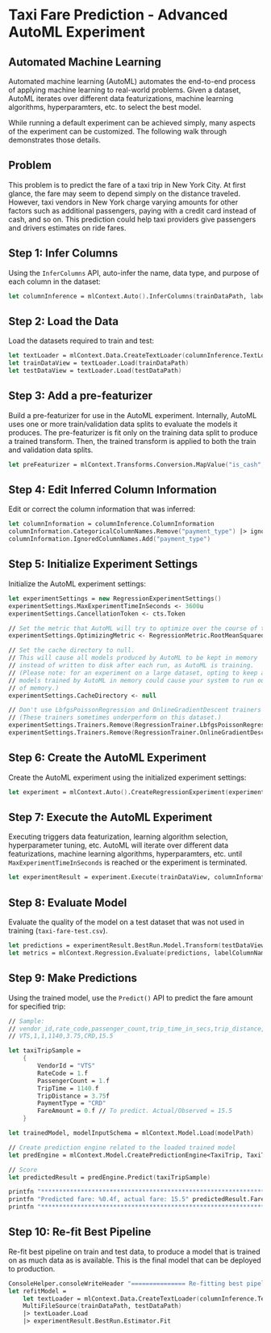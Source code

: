 # Taxi Fare Prediction - Advanced AutoML Experiment

## Automated Machine Learning

Automated machine learning (AutoML) automates the end-to-end process of applying machine learning to real-world problems. Given a dataset, AutoML iterates over different data featurizations, machine learning algorithms, hyperparamters, etc. to select the best model.

While running a default experiment can be achieved simply, many aspects of the experiment can be customized. The following walk through demonstrates those details.

## Problem
This problem is to predict the fare of a taxi trip in New York City. At first glance, the fare may seem to depend simply on the distance traveled. However, taxi vendors in New York charge varying amounts for other factors such as additional passengers, paying with a credit card instead of cash, and so on. This prediction could help taxi providers give passengers and drivers estimates on ride fares.

## Step 1: Infer Columns

Using the `InferColumns` API, auto-infer the name, data type, and purpose of each column in the dataset:

```fsharp
let columnInference = mlContext.Auto().InferColumns(trainDataPath, labelColumnName, groupColumns=false)
```

## Step 2: Load the Data

Load the datasets required to train and test:

```fsharp
let textLoader = mlContext.Data.CreateTextLoader(columnInference.TextLoaderOptions)
let trainDataView = textLoader.Load(trainDataPath)
let testDataView = textLoader.Load(testDataPath)
```

## Step 3: Add a pre-featurizer

Build a pre-featurizer for use in the AutoML experiment. Internally, AutoML uses one or more train/validation data splits to evaluate the models it produces. The pre-featurizer is fit only on the training data split to produce a trained transform. Then, the trained transform is applied to both the train and validation data splits.

```fsharp
let preFeaturizer = mlContext.Transforms.Conversion.MapValue("is_cash", [| KeyValuePair("CSH", true) |], "payment_type")
```

## Step 4: Edit Inferred Column Information
Edit or correct the column information that was inferred:

```fsharp
let columnInformation = columnInference.ColumnInformation
columnInformation.CategoricalColumnNames.Remove("payment_type") |> ignore
columnInformation.IgnoredColumnNames.Add("payment_type")
```

## Step 5: Initialize Experiment Settings

Initialize the AutoML experiment settings:

```fsharp
let experimentSettings = new RegressionExperimentSettings()
experimentSettings.MaxExperimentTimeInSeconds <- 3600u
experimentSettings.CancellationToken <- cts.Token

// Set the metric that AutoML will try to optimize over the course of the experiment.
experimentSettings.OptimizingMetric <- RegressionMetric.RootMeanSquaredError

// Set the cache directory to null.
// This will cause all models produced by AutoML to be kept in memory 
// instead of written to disk after each run, as AutoML is training.
// (Please note: for an experiment on a large dataset, opting to keep all 
// models trained by AutoML in memory could cause your system to run out 
// of memory.)
experimentSettings.CacheDirectory <- null

// Don't use LbfgsPoissonRegression and OnlineGradientDescent trainers during this experiment.
// (These trainers sometimes underperform on this dataset.)
experimentSettings.Trainers.Remove(RegressionTrainer.LbfgsPoissonRegression) |> ignore
experimentSettings.Trainers.Remove(RegressionTrainer.OnlineGradientDescent) |> ignore
```

## Step 6: Create the AutoML Experiment

Create the AutoML experiment using the initialized experiment settings:

```fsharp
let experiment = mlContext.Auto().CreateRegressionExperiment(experimentSettings)
```

## Step 7: Execute the AutoML Experiment

Executing triggers data featurization, learning algorithm selection, hyperparameter tuning, etc. AutoML will iterate over different data featurizations, machine learning algorithms, hyperparamters, etc. until `MaxExperimentTimeInSeconds` is reached or the experiment is terminated.

```fsharp
let experimentResult = experiment.Execute(trainDataView, columnInformation, preFeaturizer, progressHandler)
```

## Step 8: Evaluate Model

Evaluate the quality of the model on a test dataset that was not used in training (`taxi-fare-test.csv`).

```fsharp
let predictions = experimentResult.BestRun.Model.Transform(testDataView)
let metrics = mlContext.Regression.Evaluate(predictions, labelColumnName = labelColumnName, scoreColumnName = "Score")
```

## Step 9: Make Predictions

Using the trained model, use the `Predict()` API to predict the fare amount for specified trip:

```fsharp
// Sample: 
// vendor_id,rate_code,passenger_count,trip_time_in_secs,trip_distance,payment_type,fare_amount
// VTS,1,1,1140,3.75,CRD,15.5

let taxiTripSample = 
    {
        VendorId = "VTS"
        RateCode = 1.f
        PassengerCount = 1.f
        TripTime = 1140.f
        TripDistance = 3.75f
        PaymentType = "CRD"
        FareAmount = 0.f // To predict. Actual/Observed = 15.5
    }

let trainedModel, modelInputSchema = mlContext.Model.Load(modelPath)

// Create prediction engine related to the loaded trained model
let predEngine = mlContext.Model.CreatePredictionEngine<TaxiTrip, TaxiTripFarePrediction>(trainedModel)

// Score
let predictedResult = predEngine.Predict(taxiTripSample)

printfn "**********************************************************************"
printfn "Predicted fare: %0.4f, actual fare: 15.5" predictedResult.FareAmount
printfn "**********************************************************************"
```

## Step 10: Re-fit Best Pipeline

Re-fit best pipeline on train and test data, to produce a model that is trained on as much data as is available. This is the final model that can be deployed to production.

```fsharp
ConsoleHelper.consoleWriteHeader "=============== Re-fitting best pipeline ==============="
let refitModel = 
    let textLoader = mlContext.Data.CreateTextLoader(columnInference.TextLoaderOptions)
    MultiFileSource(trainDataPath, testDataPath)
    |> textLoader.Load
    |> experimentResult.BestRun.Estimator.Fit
```